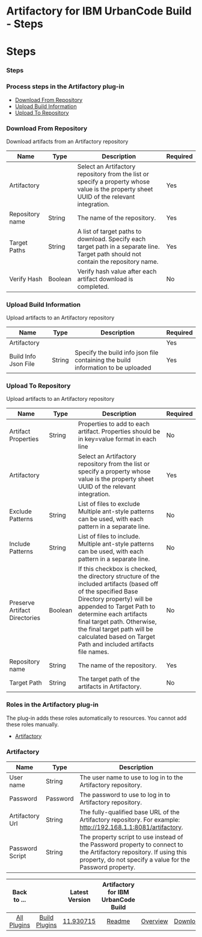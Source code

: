 
Artifactory for IBM UrbanCode Build - Steps
===========================================

# Steps



### Steps




 



### Process steps in the Artifactory plug-in


* [Download From Repository](#download_from_repository)
* [Upload Build Information](#upload_build_information)
* [Upload To Repository](#upload_to_repository)




### Download From Repository


Download artifacts from an Artifactory repository




| Name | Type | Description | Required |
| --- | --- | --- | --- |
| Artifactory |  | Select an Artifactory repository from the list or specify a property whose value is the property sheet UUID of the relevant integration. | Yes |
| Repository name | String | The name of the repository. | Yes |
| Target Paths | String | A list of target paths to download. Specify each target path in a separate line. Target path should not contain the repository name. | Yes |
| Verify Hash | Boolean | Verify hash value after each artifact download is completed. | No |


### Upload Build Information


Upload artifacts to an Artifactory repository




| Name | Type | Description | Required |
| --- | --- | --- | --- |
| Artifactory |  |  | Yes |
| Build Info Json File | String | Specify the build info json file containing the build information to be uploaded | Yes |


### Upload To Repository


Upload artifacts to an Artifactory repository




| Name | Type | Description | Required |
| --- | --- | --- | --- |
| Artifact Properties | String | Properties to add to each artifact. Properties should be in key=value format in each line | No |
| Artifactory |  | Select an Artifactory repository from the list or specify a property whose value is the property sheet UUID of the relevant integration. | Yes |
| Exclude Patterns | String | List of files to exclude Multiple ant-style patterns can be used, with each pattern in a separate line. | No |
| Include Patterns | String | List of files to include. Multiple ant-style patterns can be used, with each pattern in a separate line. | No |
| Preserve Artifact Directories | Boolean | If this checkbox is checked, the directory structure of the included artifacts (based off of the specified Base Directory property) will be appended to Target Path to determine each artifacts final target path. Otherwise, the final target path will be calculated based on Target Path and included artifacts file names. | No |
| Repository name | String | The name of the repository. | Yes |
| Target Path | String | The target path of the artifacts in Artifactory. | No |




### Roles in the Artifactory plug-in


The plug-in adds these roles automatically to resources. You cannot add these roles manually.



* [Artifactory](#artifactory_role)



### Artifactory




| Name | Type | Description |
| --- | --- | --- |
| User name | String | The user name to use to log in to the Artifactory repository. |
| Password | Password | The password to use to log in to Artifactory repository. |
| Artifactory Url | String | The fully-qualified base URL of the Artifactory repository. For example: http://192.168.1.1:8081/artifactory. |
| Password Script | String | The property script to use instead of the Password property to connect to the Artifactory repository. If using this property, do not specify a value for the Password property. |





|Back to ...||Latest Version|Artifactory for IBM UrbanCode Build |||
| :---: | :---: | :---: | :---: | :---: | :---: |
|[All Plugins](../../index.md)|[Build Plugins](../README.md)|[11.930715](https://raw.githubusercontent.com/UrbanCode/IBM-UCB-PLUGINS/main/files/Artifactory/Artifactory-11.930715.zip)|[Readme](README.md)|[Overview](overview.md)|[Downloads](downloads.md)|
